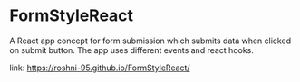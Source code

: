 # FormStyleReact

A React app concept for form submission which submits data when clicked on submit button. The app uses different events and react hooks.

link: https://roshni-95.github.io/FormStyleReact/
